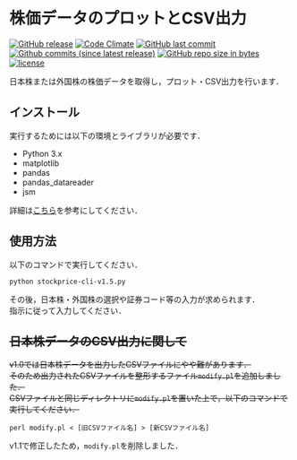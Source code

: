 # 株価データのプロットとCSV出力

[![GitHub release](https://img.shields.io/github/release/Surumerf/Stock-Price.svg)](https://github.com/Surumerf/Stock-Price/releases)
[![Code Climate](https://img.shields.io/codeclimate/maintainability/Surumerf/Stock-Price.svg)](https://codeclimate.com/github/Surumerf/Stock-Price)
[![GitHub last commit](https://img.shields.io/github/last-commit/Surumerf/Stock-Price.svg)](https://github.com/Surumerf/Stock-Price/commits)
[![Github commits (since latest release)](https://img.shields.io/github/commits-since/Surumerf/Stock-Price/latest.svg)](https://github.com/Surumerf/Stock-Price/commits)
[![GitHub repo size in bytes](https://img.shields.io/github/repo-size/Surumerf/Stock-Price.svg)](https://github.com/Surumerf/Stock-Price)
[![license](https://img.shields.io/github/license/Surumerf/Stock-Price.svg)](LICENSE)

日本株または外国株の株価データを取得し，プロット・CSV出力を行います．

## インストール

実行するためには以下の環境とライブラリが必要です．

* Python 3.x
* matplotlib
* pandas
* pandas_datareader
* jsm

詳細は[こちら](https://qiita.com/Surumerf/items/436747326537143d1fcf)を参考にしてください．

## 使用方法

以下のコマンドで実行してください．

```batch
python stockprice-cli-v1.5.py
```

その後，日本株・外国株の選択や証券コード等の入力が求められます．  
指示に従って入力してください．

## ~~日本株データのCSV出力に関して~~

~~v1.0では日本株データを出力したCSVファイルにやや難があります．~~  
~~そのため出力されたCSVファイルを整形するファイル`modify.pl`を追加しました．~~  
~~CSVファイルと同じディレクトリに`modify.pl`を置いた上で，以下のコマンドで実行してください．~~

```batch
perl modify.pl < [旧CSVファイル名] > [新CSVファイル名]
```

v1.1で修正したため，`modify.pl`を削除しました．
